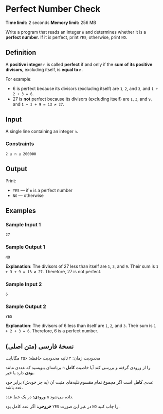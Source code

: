 # Perfect Number Check

**Time limit:** 2 seconds
**Memory limit:** 256 MB

Write a program that reads an integer `n` and determines whether it is a **perfect number**.
If it is perfect, print `YES`; otherwise, print `NO`.


## Definition

A **positive integer** `n` is called **perfect** if and only if the **sum of its positive divisors**, excluding itself, is **equal to `n`**.

For example:

* 6 is perfect because its divisors (excluding itself) are `1`, `2`, and `3`, and `1 + 2 + 3 = 6`.
* 27 is **not** perfect because its divisors (excluding itself) are `1`, `3`, and `9`, and `1 + 3 + 9 = 13 ≠ 27`.


## Input

A single line containing an integer `n`.

### Constraints

```
2 ≤ n ≤ 200000
```


## Output

Print:

* `YES` — if `n` is a perfect number
* `NO` — otherwise

## Examples

### Sample Input 1

```
27
```

### Sample Output 1

```
NO
```

**Explanation:**
The divisors of 27 less than itself are `1`, `3`, and `9`.
Their sum is `1 + 3 + 9 = 13 ≠ 27`.
Therefore, 27 is not perfect.


### Sample Input 2

```
6
```

### Sample Output 2

```
YES
```

**Explanation:**
The divisors of 6 less than itself are `1`, `2`, and `3`.
Their sum is `1 + 2 + 3 = 6`.
Therefore, 6 is a perfect number.


## نسخهٔ فارسی (متن اصلی)

محدودیت زمان: ۲ ثانیه
محدودیت حافظه: ۲۵۶ مگابایت

برنامه‌ای بنویسید که عددی مانند `n` را از ورودی گرفته و بررسی کند آیا خاصیت **کامل بودن** دارد یا خیر.

عددی **کامل** است اگر مجموع تمام مقسوم‌علیه‌های مثبت آن (به جز خودش) برابر خود عدد باشد.

**ورودی:**
در یک خط عدد `n` داده می‌شود.

**خروجی:**
اگر عدد کامل بود `YES`
در غیر این صورت `NO` را چاپ کنید.